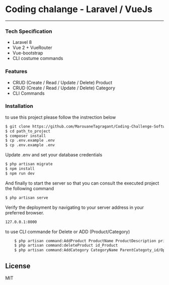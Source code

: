 # Coding chalange - Laravel / VueJs
---
### Tech Specification

  - Laravel 8
  - Vue 2 + VueRouter
  - Vue-bootstrap
  - CLI costume commands

### Features

  - CRUD (Create / Read / Update / Delete) Product 
  - CRUD (Create / Read / Update / Delete) Category
  - CLI Commands

### Installation

to use this project please follow the instrection below

```sh
$ git clone https://github.com/MarouaneTagragant/Coding-Challenge-Software-Engineer-application-by-Marouane-Ait-Tigargant.git
$ cd path_to_project
$ composer install
$ cp .env.example .env
$ cp .env.example .env
```
Update .env and set your database credentials

```sh
$ php artisan migrate
$ npm install
$ npm run dev
```
And finally to start the server so that you can consult the executed project the following command
```sh
$ php artisan serve
```
Verify the deployment by navigating to your server address in your preferred browser.
```sh
127.0.0.1:8000
```

to use CLI commande for Delete or ADD (Product/Category)
```sh
    $ php artisan command:AddProduct ProductName ProductDescription price category_id path_img
    $ php artisan command:deleteProduct id_Product
    $ php artisan command:AddCategory CategoryName ParentCategoty_id/Optionelle
```

License
----

MIT